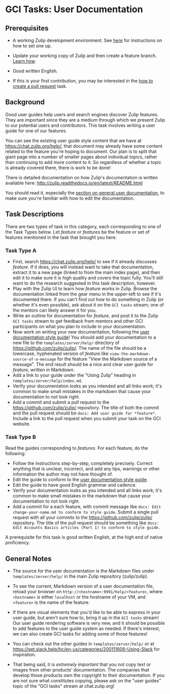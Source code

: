 # GCI Tasks: User Documentation

## Prerequisites

* A working Zulip development environment. See
  [here](https://github.com/zulip/zulip-gci/blob/master/README.md) for instructions
  on how to set one up.

* Update your working copy of Zulip and then create a feature branch. [Learn
  how](../before-every-task.md).

* Good written English.

* If this is your first contribution, you may be interested in the
  [how to create a pull request](https://codein.withgoogle.com/tasks/6541581402243072/) task.

## Background

Good user guides help users and search engines discover Zulip features. They
are important since they are a medium through which we present Zulip to our
potential users and contributors. This task involves writing a user
guide for one of our features.

You can see the existing user guide style content that we have at
https://chat.zulip.org/help/; that document may already have some
content related to the feature you're hoping to document.  Our plan is
to split that giant page into a number of smaller pages about
individual topics, rather than continuing to add more content to it.
So regardless of whether a topic is already covered there, there is
work to be done!

There is detailed documentation on how Zulip's documentation is
written available here:
http://zulip.readthedocs.io/en/latest/README.html

You should read it, especially the
[section on general user documentation](http://zulip.readthedocs.io/en/latest/README.html#general-user-documentation),
to make sure you're familiar with how to edit the documentation.

## Task Descriptions

There are two types of task in this category, each corresponding to one of
the Task Types below. Let *feature* or *features* be the feature or set of
features mentioned in the task that brought you here.

### Task Type A

* First, search https://chat.zulip.org/help/ to see if it already
  discusses *feature*.  If it does, you will instead want to take that
  documentation, extract it to a new page (linked to from the main
  index page), and then edit it to make sure it is high quality and
  covers the topic fully.  You'll still want to do the research
  suggested in this task description, however.
* Play with the Zulip UI to learn how *feature* works in Zulip.
  Browse the documentation linked from the gear menu in the upper-left
  to see if it's documented there.  If you can't find out how to do
  something in Zulip (or whether it's even possible), ask about it on
  the `GCI tasks` stream; one of the mentors can likely answer it for
  you.
* Write an outline for documentation for *feature*, and post it to the
  Zulip `GCI tasks` stream to get feedback from mentors and other GCI
  participants on what you plan to include in your documentation.
* Now work on writing your new documentation, following the
  [user documentation style guide](https://zulip.readthedocs.io/en/latest/README.html#style-guide)!
  You should add your
  documentation to a new file to the `templates/zerver/help/` directory of
  https://github.com/zulip/zulip/.
  The name of the file should be a lowercase, hyphenated version of *feature*
  like `view-the-markdown-source-of-a-message` for the feature "View the Markdown source of a message".
  The end result should be a nice
  and clear user guide for *feature*, written in Markdown.
* Add a link to your guide under the "Using Zulip"
  heading in `templates/zerver/help/index.md`.
* Verify your documentation looks as you intended and all links work;
  it's common to make small mistakes in the markdown that cause your
  documentation to not look right.
* Add a commit and submit a pull request to the
  https://github.com/zulip/zulip/ repository. The title of both the commit
  and the pull request should be `docs: Add user guide for *feature*`.
  Include a link to the pull request when you submit your task on the GCI
  website.

### Task Type B

Read the guides corresponding to *features*. For each feature, do the following:
* Follow the instructions step-by-step, completely precisely. Correct
  anything that is unclear, incorrect, and add any tips, warnings or other
  information the author may not have thought of.
* Edit the guide to conform to the
  [user documentation style guide](https://zulip.readthedocs.io/en/latest/README.html#style-guide).
* Edit the guide to have good English grammar and cadence.
* Verify your documentation looks as you intended and all links work;
  it's common to make small mistakes in the markdown that cause your
  documentation to not look right.
* Add a commit for a each feature, with commit message like `docs: Edit
  change-your-name.md to conform to style guide`. Submit a single pull request
  with all your commits to the https://github.com/zulip/zulip/
  repository. The title of the pull request should be something like `docs:
  Edit Accounts Basics articles (Part 1) to conform to style guide.`

A prerequisite for this task is good written English, at the high end of
native proficiency.

## General Notes

* The source for the user documentation is the Markdown files under
  `templates/zerver/help/` in the main Zulip repository (zulip/zulip).

* To see the current, Markdown version of a user documentation file, reload
  your browser on `http://<hostname>:9991/help/<feature>`, where
  `<hostname>` is either `localhost` or the hostname of your VM, and
  `<feature>` is the name of the feature.

* If there are visual elements that you'd like to be able to express in your
  user guide, but aren't sure how to, bring it up in the `GCI tasks` stream!
  Our user guide rendering software is very new, and it should be possible
  to add features to the user guide system as needed. If there's interest,
  we can also create GCI tasks for adding some of those features!

* You can check out the other guides in `templates/zerver/help/` or at
  https://get.slack.help/hc/en-us/categories/200111606-Using-Slack for
  inspiration.

* That being said, it is *extremely important* that you not copy text or
  images from other products’ documentation. The companies that develop
  those products own the copyright to their documentation. If you are not
  sure what constitutes copying, please ask on the "user guides" topic of
  the "GCI tasks" stream at chat.zulip.org!
